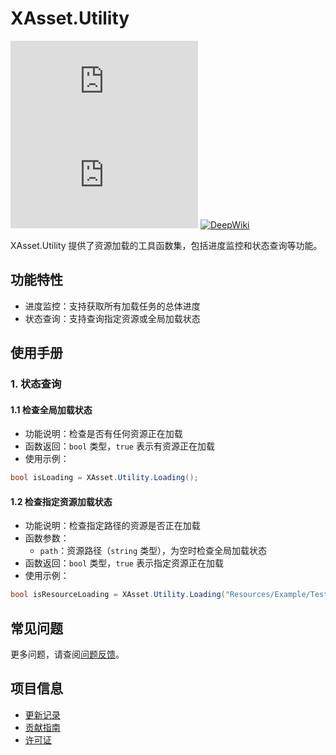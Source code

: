 # XAsset.Utility

[![Version](https://img.shields.io/npm/v/org.eframework.u3d.res)](https://www.npmjs.com/package/org.eframework.u3d.res)
[![Downloads](https://img.shields.io/npm/dm/org.eframework.u3d.res)](https://www.npmjs.com/package/org.eframework.u3d.res)
[![DeepWiki](https://img.shields.io/badge/DeepWiki-Explore-blue)](https://deepwiki.com/eframework-org/U3D.RES)

XAsset.Utility 提供了资源加载的工具函数集，包括进度监控和状态查询等功能。

## 功能特性

- 进度监控：支持获取所有加载任务的总体进度
- 状态查询：支持查询指定资源或全局加载状态

## 使用手册

### 1. 状态查询

#### 1.1 检查全局加载状态
- 功能说明：检查是否有任何资源正在加载
- 函数返回：`bool` 类型，`true` 表示有资源正在加载
- 使用示例：
```csharp
bool isLoading = XAsset.Utility.Loading();
```

#### 1.2 检查指定资源加载状态
- 功能说明：检查指定路径的资源是否正在加载
- 函数参数：
  - `path`：资源路径（`string` 类型），为空时检查全局加载状态
- 函数返回：`bool` 类型，`true` 表示指定资源正在加载
- 使用示例：
```csharp
bool isResourceLoading = XAsset.Utility.Loading("Resources/Example/Test.prefab");
```

## 常见问题

更多问题，请查阅[问题反馈](../CONTRIBUTING.md#问题反馈)。

## 项目信息

- [更新记录](../CHANGELOG.md)
- [贡献指南](../CONTRIBUTING.md)
- [许可证](../LICENSE.md)